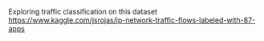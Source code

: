 Exploring traffic classification on this dataset https://www.kaggle.com/jsrojas/ip-network-traffic-flows-labeled-with-87-apps
